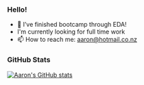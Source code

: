 ### Hello!
- 🌱 I’ve finished bootcamp through EDA!
- I'm currently looking for full time work
- 📫 How to reach me: aaron@hotmail.co.nz

### GitHub Stats
[![Aaron's GitHub stats](https://github-readme-stats.vercel.app/api?username=cherrycrush)](https://github.com/anuraghazra/github-readme-stats)

<!--
**cherrycrush/cherrycrush** is a ✨ _special_ ✨ repository because its `README.md` (this file) appears on your GitHub profile.

Here are some ideas to get you started:

- 🔭 I’m currently working on ...
- 🌱 I’m currently learning ...
- 👯 I’m looking to collaborate on ...
- 🤔 I’m looking for help with ...
- 💬 Ask me about ...
- 📫 How to reach me: ...
- 😄 Pronouns: ...
- ⚡ Fun fact: ...
-->

<!--[![Aarons's GitHub stats](https://github-readme-stats.vercel.app/api?username=cherrycrush&count_private=true&theme=gruvbox)](https://github.com/anuraghazra/github-readme-stats)-->
